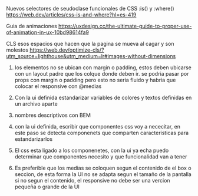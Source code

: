 Nuevos selectores de seudoclase funcionales de CSS :is() y :where() 
<https://web.dev/articles/css-is-and-where?hl=es-419>


Guia de animaciones
https://uxdesign.cc/the-ultimate-guide-to-proper-use-of-animation-in-ux-10bd98614fa9


CLS esos espacios que hacen que la pagina se mueva al cagar y son molestos
https://web.dev/optimize-cls/?utm_source=lighthouse&utm_medium=lr#images-without-dimensions



1. los elementos no se ubican con margin o padding, estos deben ubicarse con un layout padre que los colque donde deben ir.
se podria pasar por props con margin o padding pero esto no seria fluido y habria que colocar el responsive con @medias

2. Con la ui definida estandarizar variables de colores y textos definidas en un archivo aparte

3. nombres descriptivos con BEM

4. con la ui definida, escribir que componentes css voy a nececitar, en este paso se detecta componenets que comparten caracteristicas para estandarizarlos

5. El css esta ligado a los componenetes, con la ui ya echa puedo determinar que componentes necesito y que funcionalidad van a tener

6. Es preferible que los medias se coloquen segun el contenido de el box o seccion, de esta forma la UI no se adapta segun el tamaño de la pantalla si no segun el contenido, el responsive no debe ser una vercion pequeña o grande de la UI 